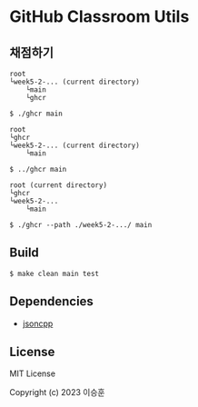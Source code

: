 # GitHub Classroom Utils

## 채점하기

```
root
└week5-2-... (current directory)
    └main
    └ghcr

$ ./ghcr main
```

```
root
└ghcr
└week5-2-... (current directory)
    └main

$ ../ghcr main
```

```
root (current directory)
└ghcr
└week5-2-...
    └main

$ ./ghcr --path ./week5-2-.../ main
```

## Build

```
$ make clean main test
```

## Dependencies

- [jsoncpp](https://github.com/open-source-parsers/jsoncpp)

## License

MIT License

Copyright (c) 2023 이승훈
